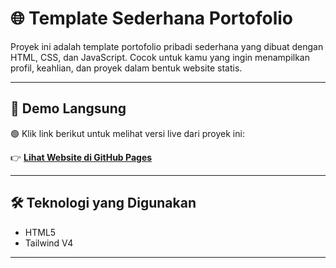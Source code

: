# 🌐 Template Sederhana Portofolio

Proyek ini adalah template portofolio pribadi sederhana yang dibuat dengan HTML, CSS, dan JavaScript. Cocok untuk kamu yang ingin menampilkan profil, keahlian, dan proyek dalam bentuk website statis.

---

## 🔗 Demo Langsung

🟢 Klik link berikut untuk melihat versi live dari proyek ini:

👉 **[Lihat Website di GitHub Pages](https://rodriwz.github.io/Template-Sederhana-Portofolio/)**

---

## 🛠️ Teknologi yang Digunakan

- HTML5
- Tailwind V4


---



